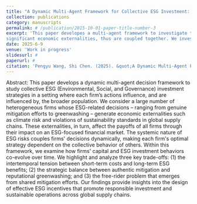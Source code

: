 ```yaml
---
title: "A Dynamic Multi-Agent Framework for Collective ESG Investment: Mitigation, Greenwashing, and Strategic Trade-offs"
collection: publications
category: manuscripts
permalink: # /publication/2015-10-01-paper-title-number-3
excerpt: 'This paper developes a multi-agent framework to investigate the collective ESG decision making for companies, where their investment decisions exert 
significant economic externalities, thus are coupled together. We investigate the time evolution of the companies' decisions and states trajectories.'
date: 2025-6-9
venue: 'Work in progress'
slidesurl: # 
paperurl: # 
citation: 'Pengyu Wang, Shi Chen. (2025). &quot;A Dynamic Multi-Agent Framework for Collective ESG Investment: Mitigation, Greenwashing, and Strategic Trade-offs.&quot; <i>-</i>. 1(3).'
---
```


Abstract:
This paper develops a dynamic multi-agent decision framework to study collective ESG (Environmental, Social, and Governance) investment strategies in a setting where each firm’s actions influence, and are influenced by, the broader population. We consider a large number of heterogeneous firms whose ESG-related decisions – ranging from genuine mitigation efforts to greenwashing – generate economic externalities such as climate risk and violations of sustainability standards in global supply chains. These externalities, in turn, affect the payoffs of all firms through their impact on an ESG-focused financial market. The systemic nature of ESG risks couples firms' decisions dynamically, making each firm's optimal strategy dependent on the collective behavior of others. Within this framework, we examine how firms' capital and ESG investment behaviors co-evolve over time. We highlight and analyze three key trade-offs: (1) the intertemporal tension between short-term costs and long-term ESG benefits; (2) the strategic balance between authentic mitigation and reputational greenwashing; and (3) the free-rider problem that emerges from shared mitigation efforts. Our findings provide insights into the design of effective ESG incentives that promote responsible investment and sustainable operations across global supply chains.
